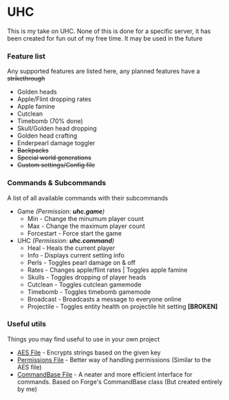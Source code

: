 # UHC
This is my take on UHC. None of this is done for a specific server, it
has been created for fun out of my free time. It may be used in the
future

### Feature list
Any supported features are listed here, any planned features have a ~~strikethrough~~
- Golden heads
- Apple/Flint dropping rates
- Apple famine
- Cutclean
- Timebomb (70% done)
- Skull/Golden head dropping
- Golden head crafting
- Enderpearl damage toggler
- ~~Backpacks~~
- ~~Special world generations~~
- ~~Custom settings/Config file~~

### Commands & Subcommands
A list of all available commands with their subcommands
- Game _(Permission: **uhc.game**)_
  - Min - Change the minumum player count
  - Max - Change the maximum player count
  - Forcestart - Force start the game
- UHC _(Permission: **uhc.command**)_
  - Heal - Heals the current player
  - Info - Displays current setting info
  - Perls - Toggles pearl damage on & off
  - Rates - Changes apple/flint rates | Toggles apple famine
  - Skulls - Toggles dropping of player heads
  - Cutclean - Toggles cutclean gamemode
  - Timebomb - Toggles timebomb gamemode
  - Broadcast - Broadcasts a message to everyone online
  - Projectile - Toggles entity health on projectile hit setting **\[BROKEN]**

### Useful utils
Things you may find useful to use in your own project
- [AES File](https://github.com/boomboompower/UHCPlugin/blob/master/src/main/java/me/boomboompower/uhcplugin/utils/AES.java)
  \- Encrypts strings based on the given key
- [Permissions File](https://github.com/boomboompower/UHCPlugin/blob/master/src/main/java/me/boomboompower/uhcplugin/utils/Permissions.java)
  \- Better way of handling permissions (Similar to the AES file)
- [CommandBase File](https://github.com/boomboompower/UHCPlugin/blob/master/src/main/java/me/boomboompower/uhcplugin/commands/CommandBase.java)
  \- A neater and more efficient interface for commands. Based on Forge's
  CommandBase class (But created entirely by me)


